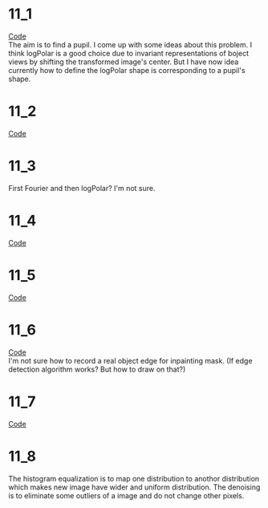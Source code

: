 # 11_1
[Code](./11_1)  
The aim is to find a pupil. I come up with some ideas about this problem. I think logPolar is a good choice due to invariant representations of boject views by shifting the transformed image's center. But I have now idea currently how to define the logPolar shape is corresponding to a pupil's shape.
#

# 11_2
[Code](./11_2)  
#

# 11_3
First Fourier and then logPolar? I'm not sure. 
#

# 11_4
[Code](./11_5)  
#

# 11_5
[Code](./11_5)
#

# 11_6
[Code](./11_6)  
I'm not sure how to record a real object edge for inpainting mask. (If edge detection algorithm works? But how to draw on that?)
#

# 11_7
[Code](./11_7)  
#

# 11_8
The histogram equalization is to map one distribution to anothor distribution which makes new image have wider and uniform distribution. The denoising is to eliminate some outliers of a image and do not change other pixels.
#